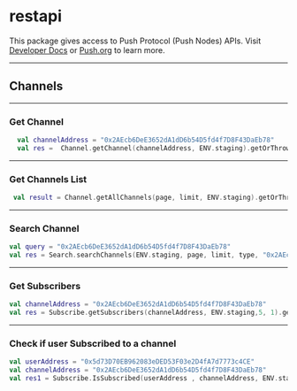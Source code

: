 # restapi
This package gives access to Push Protocol (Push Nodes) APIs. Visit [Developer Docs](https://docs.push.org/developers) or [Push.org](https://push.org) to learn more.

-----
## Channels

-----

### Get Channel

```kotlin
  val channelAddress = "0x2AEcb6DeE3652dA1dD6b54D5fd4f7D8F43DaEb78"
  val res =  Channel.getChannel(channelAddress, ENV.staging).getOrThrow()
```

-----

### Get Channels List
```kotlin
 val result = Channel.getAllChannels(page, limit, ENV.staging).getOrThrow()
```

----

### Search Channel

```kotlin
val query = "0x2AEcb6DeE3652dA1dD6b54D5fd4f7D8F43DaEb78"
val res = Search.searchChannels(ENV.staging, page, limit, type, "0x2AEcb6DeE3652dA1dD6b54D5fd4f7D8F43DaEb78").getOrThrow()
```

-----
### Get Subscribers
```kotlin
val channelAddress = "0x2AEcb6DeE3652dA1dD6b54D5fd4f7D8F43DaEb78"
val res = Subscribe.getSubscribers(channelAddress, ENV.staging,5, 1).getOrThrow()
```
-----
### Check if user Subscribed to a channel
```kotlin
val userAddress = "0x5d73D70EB962083eDED53F03e2D4fA7d7773c4CE"
val channelAddress = "0x2AEcb6DeE3652dA1dD6b54D5fd4f7D8F43DaEb78"
val res1 = Subscribe.IsSubscribed(userAddress , channelAddress, ENV.staging).getOrThrow()
```
